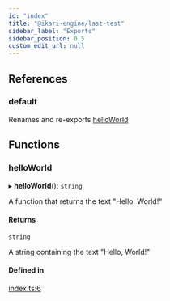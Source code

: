 ```yaml
---
id: "index"
title: "@ikari-engine/last-test"
sidebar_label: "Exports"
sidebar_position: 0.5
custom_edit_url: null
---
```


## References

### default

Renames and re-exports [helloWorld](#helloworld)

## Functions

### helloWorld

▸ **helloWorld**(): `string`

A function that returns the text "Hello, World!"

#### Returns

`string`

A string containing the text "Hello, World!"

#### Defined in

[index.ts:6](https://github.com/ikari-engine/last-test/blob/84bdd57/src/main/ts/index.ts#L6)
